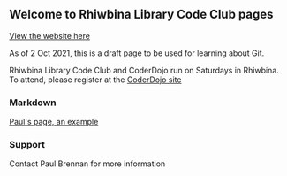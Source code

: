 ## Welcome to Rhiwbina Library Code Club pages 

[View the website here](https://rhiwbina-library-code-club.github.io/rhiwbinalibcodeclub.github.io/)

As of 2 Oct 2021, this is a draft page to be used for learning about Git. 

Rhiwbina Library Code Club and CoderDojo run on Saturdays in Rhiwbina. To attend, please register at the [CoderDojo site](https://zen.coderdojo.com/dojos/gb/rhiwbina-cardiff/cardiff-rhiwbina-library) 

### Markdown
[Paul's page, an example](https://github.com/Rhiwbina-Library-Code-Club/rhiwbinalibcodeclub.github.io/blob/main/paul.html)

### Support 
Contact Paul Brennan for more information

